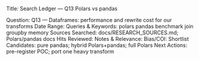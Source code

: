 Title: Search Ledger — Q13 Polars vs pandas

Question: Q13 — Dataframes: performance and rewrite cost for our transforms
Date Range:
Queries & Keywords: polars pandas benchmark join groupby memory
Sources Searched: docs/RESEARCH_SOURCES.md; Polars/pandas docs
Hits Reviewed:
Notes & Relevance:
Bias/COI:
Shortlist Candidates: pure pandas; hybrid Polars+pandas; full Polars
Next Actions: pre-register POC; port one heavy transform

